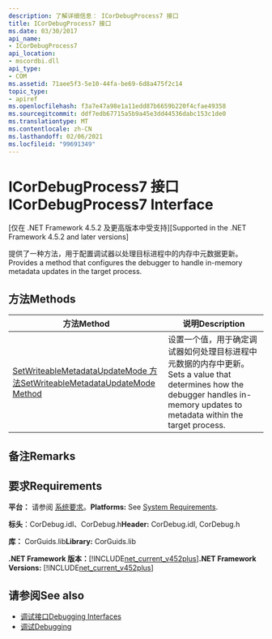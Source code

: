 ```yaml
---
description: 了解详细信息： ICorDebugProcess7 接口
title: ICorDebugProcess7 接口
ms.date: 03/30/2017
api_name:
- ICorDebugProcess7
api_location:
- mscordbi.dll
api_type:
- COM
ms.assetid: 71aee5f3-5e10-44fa-be69-6d8a475f2c14
topic_type:
- apiref
ms.openlocfilehash: f3a7e47a98e1a11edd87b6659b220f4cfae49358
ms.sourcegitcommit: ddf7edb67715a5b9a45e3dd44536dabc153c1de0
ms.translationtype: MT
ms.contentlocale: zh-CN
ms.lasthandoff: 02/06/2021
ms.locfileid: "99691349"
---
```

# <a name="icordebugprocess7-interface"></a><span data-ttu-id="5d9dd-103">ICorDebugProcess7 接口</span><span class="sxs-lookup"><span data-stu-id="5d9dd-103">ICorDebugProcess7 Interface</span></span>

<span data-ttu-id="5d9dd-104">[仅在 .NET Framework 4.5.2 及更高版本中受支持]</span><span class="sxs-lookup"><span data-stu-id="5d9dd-104">[Supported in the .NET Framework 4.5.2 and later versions]</span></span>  
  
 <span data-ttu-id="5d9dd-105">提供了一种方法，用于配置调试器以处理目标进程中的内存中元数据更新。</span><span class="sxs-lookup"><span data-stu-id="5d9dd-105">Provides a method that configures the debugger to handle in-memory metadata updates in the target process.</span></span>  
  
## <a name="methods"></a><span data-ttu-id="5d9dd-106">方法</span><span class="sxs-lookup"><span data-stu-id="5d9dd-106">Methods</span></span>  
  
|<span data-ttu-id="5d9dd-107">方法</span><span class="sxs-lookup"><span data-stu-id="5d9dd-107">Method</span></span>|<span data-ttu-id="5d9dd-108">说明</span><span class="sxs-lookup"><span data-stu-id="5d9dd-108">Description</span></span>|  
|------------|-----------------|  
|[<span data-ttu-id="5d9dd-109">SetWriteableMetadataUpdateMode 方法</span><span class="sxs-lookup"><span data-stu-id="5d9dd-109">SetWriteableMetadataUpdateMode Method</span></span>](icordebugprocess7-setwriteablemetadataupdatemode-method.md)|<span data-ttu-id="5d9dd-110">设置一个值，用于确定调试器如何处理目标进程中元数据的内存中更新。</span><span class="sxs-lookup"><span data-stu-id="5d9dd-110">Sets a value that determines how the debugger handles in-memory updates to metadata within the target process.</span></span>|  
  
## <a name="remarks"></a><span data-ttu-id="5d9dd-111">备注</span><span class="sxs-lookup"><span data-stu-id="5d9dd-111">Remarks</span></span>  
  
## <a name="requirements"></a><span data-ttu-id="5d9dd-112">要求</span><span class="sxs-lookup"><span data-stu-id="5d9dd-112">Requirements</span></span>  

 <span data-ttu-id="5d9dd-113">**平台：** 请参阅 [系统要求](../../get-started/system-requirements.md)。</span><span class="sxs-lookup"><span data-stu-id="5d9dd-113">**Platforms:** See [System Requirements](../../get-started/system-requirements.md).</span></span>  
  
 <span data-ttu-id="5d9dd-114">**标头**：CorDebug.idl、CorDebug.h</span><span class="sxs-lookup"><span data-stu-id="5d9dd-114">**Header:** CorDebug.idl, CorDebug.h</span></span>  
  
 <span data-ttu-id="5d9dd-115">**库：** CorGuids.lib</span><span class="sxs-lookup"><span data-stu-id="5d9dd-115">**Library:** CorGuids.lib</span></span>  
  
 <span data-ttu-id="5d9dd-116">**.NET Framework 版本：**[!INCLUDE[net_current_v452plus](../../../../includes/net-current-v452plus-md.md)]</span><span class="sxs-lookup"><span data-stu-id="5d9dd-116">**.NET Framework Versions:** [!INCLUDE[net_current_v452plus](../../../../includes/net-current-v452plus-md.md)]</span></span>  
  
## <a name="see-also"></a><span data-ttu-id="5d9dd-117">请参阅</span><span class="sxs-lookup"><span data-stu-id="5d9dd-117">See also</span></span>

- [<span data-ttu-id="5d9dd-118">调试接口</span><span class="sxs-lookup"><span data-stu-id="5d9dd-118">Debugging Interfaces</span></span>](debugging-interfaces.md)
- [<span data-ttu-id="5d9dd-119">调试</span><span class="sxs-lookup"><span data-stu-id="5d9dd-119">Debugging</span></span>](index.md)
